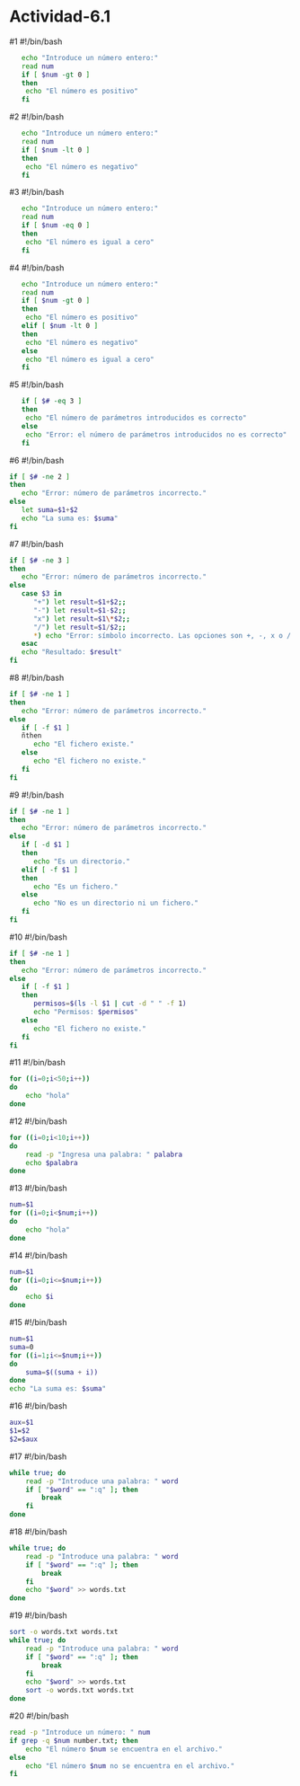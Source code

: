 # Actividad-6.1

#1
#!/bin/bash
```bash
   echo "Introduce un número entero:"
   read num
   if [ $num -gt 0 ]
   then
   	echo "El número es positivo"
   fi
```
#2
#!/bin/bash
```bash
   echo "Introduce un número entero:"
   read num
   if [ $num -lt 0 ]
   then
   	echo "El número es negativo"
   fi
```
#3
#!/bin/bash
```bash
   echo "Introduce un número entero:"
   read num
   if [ $num -eq 0 ]
   then
   	echo "El número es igual a cero"
   fi
```
#4
#!/bin/bash
```bash
   echo "Introduce un número entero:"
   read num
   if [ $num -gt 0 ]
   then
   	echo "El número es positivo"
   elif [ $num -lt 0 ]
   then
   	echo "El número es negativo"
   else
   	echo "El número es igual a cero"
   fi
```
#5
#!/bin/bash
```bash
   if [ $# -eq 3 ]
   then
   	echo "El número de parámetros introducidos es correcto"
   else
   	echo "Error: el número de parámetros introducidos no es correcto"
   fi
```
#6
#!/bin/bash
```bash
if [ $# -ne 2 ]
then
   echo "Error: número de parámetros incorrecto."
else
   let suma=$1+$2
   echo "La suma es: $suma"
fi
```
#7
#!/bin/bash
```bash
if [ $# -ne 3 ]
then
   echo "Error: número de parámetros incorrecto."
else
   case $3 in
      "+") let result=$1+$2;;
      "-") let result=$1-$2;;
      "x") let result=$1\*$2;;
      "/") let result=$1/$2;;
      *) echo "Error: símbolo incorrecto. Las opciones son +, -, x o /." ;;
   esac
   echo "Resultado: $result"
fi
```
#8
#!/bin/bash
```bash
if [ $# -ne 1 ]
then
   echo "Error: número de parámetros incorrecto."
else
   if [ -f $1 ]
   ñthen
      echo "El fichero existe."
   else
      echo "El fichero no existe."
   fi
fi
```
#9
#!/bin/bash
```bash
if [ $# -ne 1 ]
then
   echo "Error: número de parámetros incorrecto."
else
   if [ -d $1 ]
   then
      echo "Es un directorio."
   elif [ -f $1 ]
   then
      echo "Es un fichero."
   else
      echo "No es un directorio ni un fichero."
   fi
fi
```
#10 
#!/bin/bash
```bash
if [ $# -ne 1 ]
then
   echo "Error: número de parámetros incorrecto."
else
   if [ -f $1 ]
   then
      permisos=$(ls -l $1 | cut -d " " -f 1)
      echo "Permisos: $permisos"
   else
      echo "El fichero no existe."
   fi
fi
```
#11 
#!/bin/bash
```bash
for ((i=0;i<50;i++))
do
    echo "hola"
done
```
#12
#!/bin/bash
```bash
for ((i=0;i<10;i++))
do
    read -p "Ingresa una palabra: " palabra
    echo $palabra
done
```
#13
#!/bin/bash
```bash
num=$1
for ((i=0;i<$num;i++))
do
    echo "hola"
done
```
#14
#!/bin/bash
```bash
num=$1
for ((i=0;i<=$num;i++))
do
    echo $i
done
```
#15
#!/bin/bash
```bash
num=$1
suma=0
for ((i=1;i<=$num;i++))
do
    suma=$((suma + i))
done
echo "La suma es: $suma"
```
#16
#!/bin/bash
```bash
aux=$1
$1=$2
$2=$aux
```
#17
#!/bin/bash
```bash
while true; do
    read -p "Introduce una palabra: " word
    if [ "$word" == ":q" ]; then
        break
    fi
done
```
#18
#!/bin/bash
```bash
while true; do
    read -p "Introduce una palabra: " word
    if [ "$word" == ":q" ]; then
        break
    fi
    echo "$word" >> words.txt
done
```
#19
#!/bin/bash
```bash
sort -o words.txt words.txt
while true; do
    read -p "Introduce una palabra: " word
    if [ "$word" == ":q" ]; then
        break
    fi
    echo "$word" >> words.txt
    sort -o words.txt words.txt
done
```
#20
#!/bin/bash
```bash
read -p "Introduce un número: " num
if grep -q $num number.txt; then
    echo "El número $num se encuentra en el archivo."
else
    echo "El número $num no se encuentra en el archivo."
fi
```

